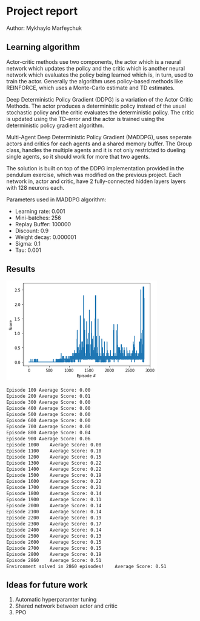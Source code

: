 # Project report
Author: Mykhaylo Marfeychuk
## Learning algorithm
Actor-critic methods use two components, the actor which is a neural network which updates the policy and the critic which is another neural network which evaluates the policy being learned which is, in turn, used to train the actor. Generally the algorithm uses policy-based methods like REINFORCE, which uses a Monte-Carlo estimate and TD estimates.

Deep Deterministic Policy Gradient (DDPG) is a variation of the Actor Critic Methods. The actor produces a deterministic policy instead of the usual stochastic policy and the critic evaluates the deterministic policy. The critic is updated using the TD-error and the actor is trained using the deterministic policy gradient algorithm.

Multi-Agent Deep Deterministic Policy Gradient (MADDPG), uses seperate actors and critics for each agents and a shared memory buffer. The Group class, handles the multiple agents and it is not only restricted to dueling single agents, so it should work for more that two agents.

The solution is built on top of the DDPG implementation provided in the pendulum exercise, which was modified on the previous project. Each network in, actor and critic, have 2 fully-connected hidden layers layers with 128 neurons each.

Parameters used in MADDPG algorithm:

- Learning rate: 0.001
- Mini-batches: 256
- Replay Buffer: 100000
- Discount: 0.9
- Weight decay: 0.000001
- Sigma: 0.1
- Tau: 0.001

## Results

![results](scores.png)

```
Episode 100	Average Score: 0.00
Episode 200	Average Score: 0.01
Episode 300	Average Score: 0.00
Episode 400	Average Score: 0.00
Episode 500	Average Score: 0.00
Episode 600	Average Score: 0.00
Episode 700	Average Score: 0.00
Episode 800	Average Score: 0.04
Episode 900	Average Score: 0.06
Episode 1000	Average Score: 0.08
Episode 1100	Average Score: 0.10
Episode 1200	Average Score: 0.15
Episode 1300	Average Score: 0.22
Episode 1400	Average Score: 0.22
Episode 1500	Average Score: 0.19
Episode 1600	Average Score: 0.22
Episode 1700	Average Score: 0.21
Episode 1800	Average Score: 0.14
Episode 1900	Average Score: 0.11
Episode 2000	Average Score: 0.14
Episode 2100	Average Score: 0.14
Episode 2200	Average Score: 0.19
Episode 2300	Average Score: 0.17
Episode 2400	Average Score: 0.14
Episode 2500	Average Score: 0.13
Episode 2600	Average Score: 0.15
Episode 2700	Average Score: 0.15
Episode 2800	Average Score: 0.19
Episode 2860	Average Score: 0.51
Environment solved in 2860 episodes!	Average Score: 0.51
```
## Ideas for future work

1. Automatic hyperparamter tuning
2. Shared network between actor and critic
3. PPO
